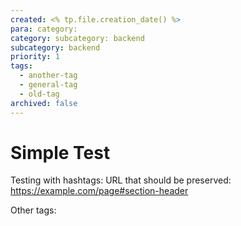 ```yaml
---
created: <% tp.file.creation_date() %>
para: category:
category: subcategory: backend
subcategory: backend
priority: 1
tags:
  - another-tag
  - general-tag
  - old-tag
archived: false
---
```


# Simple Test

Testing with hashtags: URL that should be preserved: https://example.com/page#section-header

Other tags: 